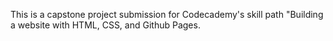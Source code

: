 This is a capstone project submission for Codecademy's skill path "Building a website with HTML, CSS, and Github Pages.
